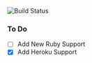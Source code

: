 ![Build Status](https://travis-ci.org/fdizile/point.svg)

### To Do
- [ ] Add New Ruby Support
- [x] Add Heroku Support
